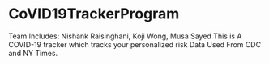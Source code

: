# CoVID19TrackerProgram
Team Includes: Nishank Raisinghani, Koji Wong, Musa Sayed
This is A COVID-19 tracker which tracks your personalized risk
Data Used From CDC and NY Times.
